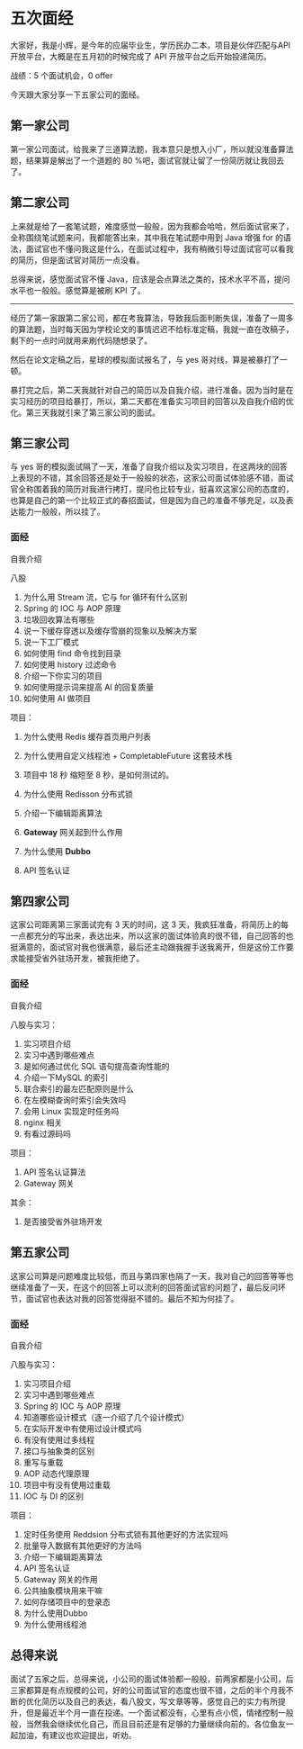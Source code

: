 # 五次面经



大家好，我是小辉，是今年的应届毕业生，学历民办二本，项目是伙伴匹配与API开放平台，大概是在五月初的时候完成了 API 开放平台之后开始投递简历。



战绩：5 个面试机会，0 offer



今天跟大家分享一下五家公司的面经。

## 第一家公司

第一家公司面试，给我来了三道算法题，我本意只是想入小厂，所以就没准备算法题，结果算是解出了一个道题的 80 %吧，面试官就让留了一份简历就让我回去了。



## 第二家公司

上来就是给了一套笔试题，难度感觉一般般，因为我都会哈哈，然后面试官来了，全称围绕笔试题来问，我都能答出来，其中我在笔试题中用到 Java 增强 for 的语法，面试官也不懂问我这是什么，在面试过程中，我有稍微引导过面试官可以看我的简历，但是面试官对简历一点没看。



总得来说，感觉面试官不懂 Java，应该是会点算法之类的，技术水平不高，提问水平也一般般。感觉算是被刷 KPI 了。



------

经历了第一家跟第二家公司，都在考我算法，导致我后面判断失误，准备了一周多的算法题，当时每天因为学校论文的事情迟迟不给标准定稿，我就一直在改稿子，剩下的一点时间就用来刷代码随想录了。



然后在论文定稿之后，星球的模拟面试报名了，与 yes 哥对线，算是被暴打了一顿。



暴打完之后，第二天我就针对自己的简历以及自我介绍，进行准备。因为当时是在实习经历的项目给暴打，所以，第二天都在准备实习项目的回答以及自我介绍的优化。第三天我就引来了第三家公司的面试。



## 第三家公司

与 yes 哥的模拟面试隔了一天，准备了自我介绍以及实习项目，在这两块的回答上表现的不错，其余回答还是处于一般般的状态，这家公司面试体验感不错，面试官全称围着我的简历对我进行拷打，提问也比较专业，挺喜欢这家公司的态度的，也算是自己的第一个比较正式的春招面试，但是因为自己的准备不够充足，以及表达能力一般般，所以挂了。



### 面经

自我介绍

八股

1. 为什么用 Stream 流，它与 for 循环有什么区别
2. Spring 的 IOC 与 AOP 原理
3. 垃圾回收算法有哪些
4. 说一下缓存穿透以及缓存雪崩的现象以及解决方案
5. 说一下工厂模式
6. 如何使用 find 命令找到目录
7. 如何使用 history 过滤命令
8. 介绍一下你实习的项目
9. 如何使用提示词来提高 AI 的回复质量
10. 如何使用 AI 做项目



项目：

1. 为什么使用 Redis 缓存首页用户列表
2. 为什么使用自定义线程池 + CompletableFuture 这套技术栈
3. 项目中 18 秒 缩短至 8 秒，是如何测试的。
4. 为什么使用 Redisson 分布式锁
5. 介绍一下编辑距离算法



1. **Gateway** 网关起到什么作用
2. 为什么使用 **Dubbo**
3. API 签名认证



## 第四家公司

这家公司距离第三家面试完有 3 天的时间，这 3 天，我疯狂准备，将简历上的每一点都充分的写出来，表达出来，所以这家的面试体验真的很不错，自己回答的也挺满意的，面试官对我也很满意，最后还主动跟我握手送我离开，但是这份工作要求能接受省外驻场开发，被我拒绝了。



### 面经

自我介绍

八股与实习：

1. 实习项目介绍
2. 实习中遇到哪些难点
3. 是如何通过优化 SQL 语句提高查询性能的
4. 介绍一下MySQL 的索引
5. 联合索引的最左匹配原则是什么
6. 在左模糊查询时索引会失效吗
7. 会用 Linux 实现定时任务吗
8. nginx 相关
9. 有看过源码吗



项目：

1. API 签名认证算法
2. Gateway 网关



其余：

1. 是否接受省外驻场开发





## 第五家公司

这家公司算是问题难度比较低，而且与第四家也隔了一天，我对自己的回答等等也继续准备了一天，在这个的回答上可以流利的回答面试官的问题了，最后反问环节，面试官也表达对我的回答觉得挺不错的。最后不知为何挂了。



### 面经

自我介绍

八股与实习：

1. 实习项目介绍
2. 实习中遇到哪些难点
3. Spring 的 IOC 与 AOP 原理
4. 知道哪些设计模式（逐一介绍了几个设计模式）
5. 在实际开发中有使用过设计模式吗
6. 有没有使用过多线程
7. 接口与抽象类的区别
8. 重写与重载
9. AOP 动态代理原理
10. 项目中有没有使用过重载
11. IOC 与 DI 的区别



项目：

1. 定时任务使用 Reddsion 分布式锁有其他更好的方法实现吗
2. 批量导入数据有其他更好的方法吗
3. 介绍一下编辑距离算法
4. API 签名认证
5. Gateway 网关的作用
6. 公共抽象模块用来干嘛
7. 如何存储项目中的登录态
8. 为什么使用Dubbo
9. 为什么使用线程池





## 总得来说

面试了五家之后，总得来说，小公司的面试体验都一般般，前两家都是小公司，后三家都算是有点规模的公司，好的公司面试官的态度也很不错，之后的半个月我不断的优化简历以及自己的表达，看八股文，写文章等等，感觉自己的实力有所提升，但是最近半个月一直在投递。一个面试都没有，心里有点小慌，情绪控制一般般，当然我会继续优化自己，而且目前还是有足够的力量继续向前的。各位鱼友一起加油，有建议也欢迎提出，听劝。